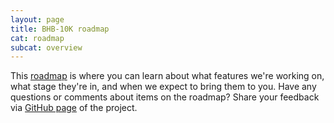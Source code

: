 ```yaml
---
layout: page
title: BHB-10K roadmap
cat: roadmap
subcat: overview
---
```


This [roadmap](https://github.com/baobablab/bhb/projects/1) is where you can learn about what features we're working on, what stage they're in, and when we expect to bring them to you. Have any questions or comments about items on the roadmap? Share your feedback via [GitHub page](https://github.com/baobablab/bhb/issues) of the project.
